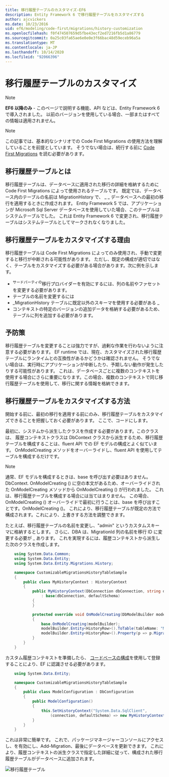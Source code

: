 ```yaml
---
title: 移行履歴テーブルのカスタマイズ-EF6
description: Entity Framework 6 で移行履歴テーブルをカスタマイズする
author: ajcvickers
ms.date: 10/23/2016
uid: ef6/modeling/code-first/migrations/history-customization
ms.openlocfilehash: f0f474507659d5fbe43ecf2ed7216fb5d1a86779
ms.sourcegitcommit: 0a25c03fa65ae6e0e0e3f66bac48d59eceb96a5a
ms.translationtype: MT
ms.contentlocale: ja-JP
ms.lasthandoff: 10/14/2020
ms.locfileid: "92066396"
---
```

# <a name="customizing-the-migrations-history-table"></a>移行履歴テーブルのカスタマイズ
> [!NOTE]
> **EF6 以降のみ** - このページで説明する機能、API などは、Entity Framework 6 で導入されました。 以前のバージョンを使用している場合、一部またはすべての情報は適用されません。

> [!NOTE]
> この記事では、基本的なシナリオでの Code First Migrations の使用方法を理解していることを前提としています。 そうでない場合は、続行する前に [Code First Migrations](xref:ef6/modeling/code-first/migrations/index) を読む必要があります。

## <a name="what-is-migrations-history-table"></a>移行履歴テーブルとは

移行履歴テーブルは、データベースに適用された移行の詳細を格納するために Code First Migrations によって使用されるテーブルです。 既定では、データベース内のテーブルの名前は MigrationHistory で、 \_ \_ データベースへの最初の移行を適用するときに作成されます。 Entity Framework 5 では、アプリケーションが Microsoft Sql Server データベースを使用していた場合、このテーブルはシステムテーブルでした。 これは Entity Framework 6 で変更され、移行履歴テーブルはシステムテーブルとしてマークされなくなりました。

## <a name="why-customize-migrations-history-table"></a>移行履歴テーブルをカスタマイズする理由

移行履歴テーブルは Code First Migrations によってのみ使用され、手動で変更すると移行が中断される可能性があります。 ただし、既定の構成が適切ではなく、テーブルをカスタマイズする必要がある場合があります。次に例を示します。

-   <sup>サードパーティの</sup>移行プロバイダーを有効にするには、列の名前やファセットを変更する必要があります。
-   テーブルの名前を変更するには
-   \_MigrationHistory テーブルに既定以外のスキーマを使用する必要がある \_
-   コンテキストの特定のバージョンの追加データを格納する必要があるため、テーブルに列を追加する必要があります。

## <a name="words-of-precaution"></a>予防策

移行履歴テーブルを変更することは強力ですが、過剰な作業を行わないように注意する必要があります。 EF runtime では、現在、カスタマイズされた移行履歴テーブルにランタイムとの互換性があるかどうかは確認されません。 そうでない場合は、実行時にアプリケーションが中断したり、予期しない動作が発生したりする可能性があります。 これは、データベースごとに複数のコンテキストを使用する場合にさらに重要になります。この場合、複数のコンテキストで同じ移行履歴テーブルを使用して、移行に関する情報を格納できます。

## <a name="how-to-customize-migrations-history-table"></a>移行履歴テーブルをカスタマイズする方法

開始する前に、最初の移行を適用する前にのみ、移行履歴テーブルをカスタマイズできることを把握しておく必要があります。 ここで、コードにします。

最初に、システムから派生したクラスを作成する必要があります。このクラスは、 履歴コンテキストクラスは DbContext クラスから派生するため、移行履歴テーブルを構成することは、fluent API での EF モデルの構成とよく似ています。 OnModelCreating メソッドをオーバーライドし、fluent API を使用してテーブルを構成するだけです。

>[!NOTE]
> 通常、EF モデルを構成するときは、base を呼び出す必要はありません。DbContext. OnModelCreating () に空の本文があるため、オーバーライドされた OnModelCreating メソッドから OnModelCreating () が行われました。 これは、移行履歴テーブルを構成する場合には当てはまりません。 この場合、OnModelCreating () オーバーライドで最初に行うことは、base を呼び出すことです。OnModelCreating ()。 これにより、移行履歴テーブルが既定の方法で構成されます。これにより、上書きする方法を調整できます。

たとえば、移行履歴テーブルの名前を変更し、"admin" というカスタムスキーマに格納するとします。 さらに、DBA は、MigrationId 列の名前を移行 ID に変更する必要が \_ あります。 これを実現するには、履歴コンテキストから派生した次のクラスを作成します。

``` csharp
    using System.Data.Common;
    using System.Data.Entity;
    using System.Data.Entity.Migrations.History;

    namespace CustomizableMigrationsHistoryTableSample
    {
        public class MyHistoryContext : HistoryContext
        {
            public MyHistoryContext(DbConnection dbConnection, string defaultSchema)
                : base(dbConnection, defaultSchema)
            {
            }

            protected override void OnModelCreating(DbModelBuilder modelBuilder)
            {
                base.OnModelCreating(modelBuilder);
                modelBuilder.Entity<HistoryRow>().ToTable(tableName: "MigrationHistory", schemaName: "admin");
                modelBuilder.Entity<HistoryRow>().Property(p => p.MigrationId).HasColumnName("Migration_ID");
            }
        }
    }
```

カスタム履歴コンテキストを準備したら、 [コードベースの構成](https://msdn.com/data/jj680699)を使用して登録することにより、EF に認識させる必要があります。

``` csharp
    using System.Data.Entity;

    namespace CustomizableMigrationsHistoryTableSample
    {
        public class ModelConfiguration : DbConfiguration
        {
            public ModelConfiguration()
            {
                this.SetHistoryContext("System.Data.SqlClient",
                    (connection, defaultSchema) => new MyHistoryContext(connection, defaultSchema));
            }
        }
    }
```

これは非常に簡単です。 これで、パッケージマネージャーコンソールにアクセスし、を有効にし、Add-Migration、最後にデータベースを更新できます。 これにより、履歴コンテキストの派生クラスで指定した詳細に従って、構成された移行履歴テーブルがデータベースに追加されます。

![移行履歴テーブル](~/ef6/media/database.png)
